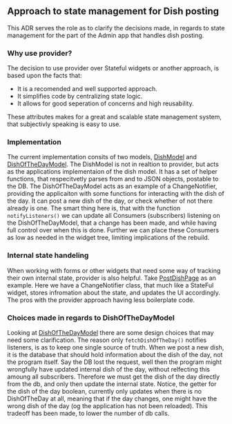## Approach to state management for Dish posting

This ADR serves the role as to clarify the decisions made, in regards to state management for the part of the Admin app that handles dish posting.

### Why use provider?

The decision to use provider over Stateful widgets or another approach, is based upon the facts that:

- It is a recomended and well supported approach.
- It simplifies code by centralizing state logic.
- It allows for good seperation of concerns and high reusability.

These attributes makes for a great and scalable state management system, that subjectivly speaking is easy to use.

### Implementation

The current implementation consits of two models, [DishModel](../lib/model/dish_model.dart) and [DishOfTheDayModel](../lib/model/dish_of_the_day_model.dart). The DishModel is not in realtion to provider, but acts as the applications implementaion of the dish model. It has a set of helper functions, that respecitvetly parses from and to JSON objects, postable to the DB.
The DishOfTheDayModel acts as an example of a ChangeNotifier, providing the applicaiton with some functions for interacting with the dish of the day. It can post a new dish of the day, or check whether of not there already is one. The smart thing here is, that with the function `notifyListeners()` we can update all Consumers (subscribers) listening on the DishOfTheDayModel, that a change has been made, and while having full control over when this is done. Further we can place these Consumers as low as needed in the widget tree, limiting implications of the rebuild.

### Internal state handeling

When working with forms or other widgets that need some way of tracking their own internal state, provider is also helpful. Take [PostDishPage](../lib/pages/post_dish_page.dart) as an example. Here we have a ChangeNotifier class, that much like a StateFul widget, stores infromation about the state, and updates the UI accordingly. The pros with the provider approach having less boilerplate code.

### Choices made in regards to DishOfTheDayModel

Looking at [DishOfTheDayModel](../lib/model/dish_of_the_day_model.dart) there are some design choices that may need some clarification.
The reason only `fetchDishOfTheDay()` notifies listeners, is as to keep one single source of truth. When we post a new dish, it is the database that should hold information about the dish of the day, not the program itself. Say the DB lost the request, well then the program might wrongfully have updated internal dish of the day, without relfecting this amoung all subscribers. Therefore we must get the dish of the day directly from the db, and only then update the internal state. Notice, the getter for the dish of the day boolean, currently only updates when there is no DishOfTheDay at all, meaning that if the day changes, one might have the wrong dish of the day (og the application has not been reloaded). This tradeoff has been made, to lower the number of db calls.
